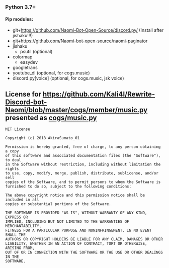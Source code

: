 ### **Python 3.7+**

#### Pip modules:
* git+https://github.com/Naomi-Bot-Open-Source/discord.py/ (Install after jishaku!!!)
* git+https://github.com/Naomi-bot-open-source/naomi-paginator
* jishaku
  * psutil (optional)
* colormap
  * easydev
* googletrans
* youtube_dl (optional, for cogs.music)
* discord.py[voice] (optional, for cogs.music, jsk voice)

## License for https://github.com/Kali4I/Rewrite-Discord-bot-Naomi/blob/master/cogs/member/music.py presented as [cogs/music.py](https://github.com/tuxlabore/flasher/blob/master/cogs/music.py)
```
MIT License

Copyright (c) 2018 AkiraSumato_01

Permission is hereby granted, free of charge, to any person obtaining a copy
of this software and associated documentation files (the "Software"), to deal
in the Software without restriction, including without limitation the rights
to use, copy, modify, merge, publish, distribute, sublicense, and/or sell
copies of the Software, and to permit persons to whom the Software is
furnished to do so, subject to the following conditions:

The above copyright notice and this permission notice shall be included in all
copies or substantial portions of the Software.

THE SOFTWARE IS PROVIDED "AS IS", WITHOUT WARRANTY OF ANY KIND, EXPRESS OR
IMPLIED, INCLUDING BUT NOT LIMITED TO THE WARRANTIES OF MERCHANTABILITY,
FITNESS FOR A PARTICULAR PURPOSE AND NONINFRINGEMENT. IN NO EVENT SHALL THE
AUTHORS OR COPYRIGHT HOLDERS BE LIABLE FOR ANY CLAIM, DAMAGES OR OTHER
LIABILITY, WHETHER IN AN ACTION OF CONTRACT, TORT OR OTHERWISE, ARISING FROM,
OUT OF OR IN CONNECTION WITH THE SOFTWARE OR THE USE OR OTHER DEALINGS IN THE
SOFTWARE.
```
